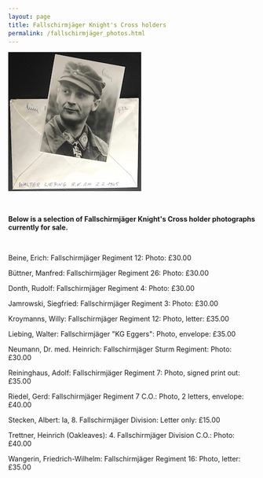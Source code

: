 ```yaml
---
layout: page
title: Fallschirmjäger Knight's Cross holders
permalink: /fallschirmjäger_photos.html
---
```


<div id="publishedByLAH">

<p float="left">
<img src="./assets/Walter Liebing.jpg"/>
</p>  
<br />
<p><b>Below is a selection of Fallschirmjäger Knight's Cross holder photographs currently for sale.</b></p>
<br />
<p>Beine,	Erich: Fallschirmjäger Regiment 12:	Photo:	£30.00
<p>Büttner,	Manfred: Fallschirmjäger Regiment 26: Photo: £30.00
<p>Donth,	Rudolf:	Fallschirmjäger Regiment 4:	Photo: £30.00
<p>Jamrowski,	Siegfried: Fallschirmjäger Regiment 3:	Photo: £30.00
<p>Kroymanns,	Willy: Fallschirmjäger Regiment 12:	Photo, letter: £35.00
<p>Liebing,	Walter:	Fallschirmjäger "KG Eggers":	Photo, envelope: £35.00
<p>Neumann,	Dr. med. Heinrich: Fallschirmjäger Sturm Regiment:	Photo: £30.00
<p>Reininghaus,	Adolf: Fallschirmjäger Regiment 7:	Photo, signed print out: £35.00
<p>Riedel,	Gerd:	Fallschirmjäger Regiment 7 C.O.:	Photo, 2 letters, envelope:	£40.00
<p>Stecken,	Albert:	Ia, 8. Fallschirmjäger Division:	Letter only:	£15.00
<p>Trettner,	Heinrich	(Oakleaves): 4. Fallschirmjäger Division C.O.: Photo:	£40.00
<p>Wangerin,	Friedrich-Wilhelm: Fallschirmjäger Regiment 16:	Photo, letter: £35.00

